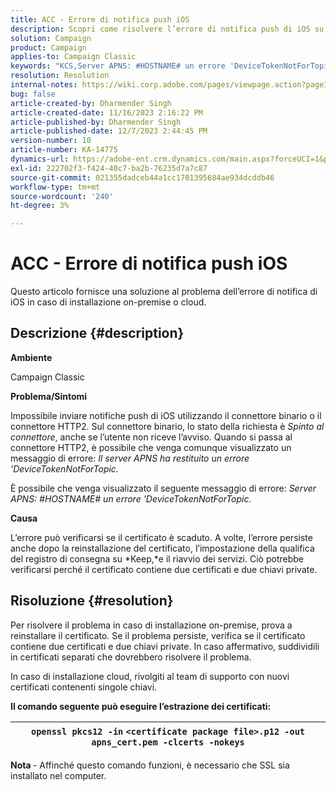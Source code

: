 ```yaml
---
title: ACC - Errore di notifica push iOS
description: Scopri come risolvere l’errore di notifica push di iOS su ACC
solution: Campaign
product: Campaign
applies-to: Campaign Classic
keywords: "KCS,Server APNS: #HOSTNAME# un errore 'DeviceTokenNotForTopic'"
resolution: Resolution
internal-notes: https://wiki.corp.adobe.com/pages/viewpage.action?pageId=1334124733
bug: false
article-created-by: Dharmender Singh
article-created-date: 11/16/2023 2:16:22 PM
article-published-by: Dharmender Singh
article-published-date: 12/7/2023 2:44:45 PM
version-number: 10
article-number: KA-14775
dynamics-url: https://adobe-ent.crm.dynamics.com/main.aspx?forceUCI=1&pagetype=entityrecord&etn=knowledgearticle&id=8e1a5fb3-8a84-ee11-8179-6045bd006e5a
exl-id: 222702f3-f424-40c7-ba2b-76235d7a7c87
source-git-commit: 021355dadceb44a1cc1701395684ae934dcddb46
workflow-type: tm+mt
source-wordcount: '240'
ht-degree: 3%

---
```


# ACC - Errore di notifica push iOS


Questo articolo fornisce una soluzione al problema dell’errore di notifica di iOS in caso di installazione on-premise o cloud.

## Descrizione {#description}




<b>Ambiente</b>

Campaign Classic



<b>Problema/Sintomi</b>

Impossibile inviare notifiche push di iOS utilizzando il connettore binario o il connettore HTTP2. Sul connettore binario, lo stato della richiesta è *Spinto al connettore*, anche se l’utente non riceve l’avviso. Quando si passa al connettore HTTP2, è possibile che venga comunque visualizzato un messaggio di errore: *Il server APNS ha restituito un errore &#39;DeviceTokenNotForTopic.*



È possibile che venga visualizzato il seguente messaggio di errore: *Server APNS: #HOSTNAME# un errore &#39;DeviceTokenNotForTopic.*



<b>Causa</b>



L’errore può verificarsi se il certificato è scaduto. A volte, l’errore persiste anche dopo la reinstallazione del certificato, l’impostazione della qualifica del registro di consegna su *Keep,*e il riavvio dei servizi. Ciò potrebbe verificarsi perché il certificato contiene due certificati e due chiavi private.










## Risoluzione {#resolution}


Per risolvere il problema in caso di installazione on-premise, prova a reinstallare il certificato. Se il problema persiste, verifica se il certificato contiene due certificati e due chiavi private. In caso affermativo, suddividili in certificati separati che dovrebbero risolvere il problema.

In caso di installazione cloud, rivolgiti al team di supporto con nuovi certificati contenenti singole chiavi.



<b>Il comando seguente può eseguire l’estrazione dei certificati:</b>


| `openssl pkcs12 -in` `<certificate package file>.p12 -out apns_cert.pem -clcerts -nokeys` |
| --- |




<b>Nota </b>- Affinché questo comando funzioni, è necessario che SSL sia installato nel computer.
